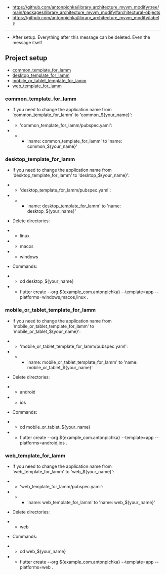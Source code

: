 - https://github.com/antonpichka/library_architecture_mvvm_modify/tree/main/packages/library_architecture_mvvm_modify#architectural-objects
- https://github.com/antonpichka/library_architecture_mvvm_modify/labels

---

- After setup. Everything after this message can be deleted. Even the message itself

## Project setup

- [common_template_for_lamm](https://github.com/antonpichka/template_for_lamm#common_template_for_lamm)
- [desktop_template_for_lamm](https://github.com/antonpichka/template_for_lamm#desktop_template_for_lamm)
- [mobile_or_tablet_template_for_lamm](https://github.com/antonpichka/template_for_lamm#mobile_or_tablet_template_for_lamm)
- [web_template_for_lamm](https://github.com/antonpichka/template_for_lamm#web_template_for_lamm)

### common_template_for_lamm

- If you need to change the application name from 'common_template_for_lamm' to 'common_${your_name}':
- - 'common_template_for_lamm/pubspec.yaml':
- - - 'name: common_template_for_lamm' to 'name: common_${your_name}'

### desktop_template_for_lamm

- If you need to change the application name from 'desktop_template_for_lamm' to 'desktop_${your_name}':
- - 'desktop_template_for_lamm/pubspec.yaml':
- - - 'name: desktop_template_for_lamm' to 'name: desktop_${your_name}'

- Delete directories:
- - linux 
- - macos
- - windows

- Commands:
- - cd desktop_${your_name}
- - flutter create --org ${example_com.antonpichka} --template=app --platforms=windows,macos,linux .

### mobile_or_tablet_template_for_lamm

- If you need to change the application name from 'mobile_or_tablet_template_for_lamm' to 'mobile_or_tablet_${your_name}':
- - 'mobile_or_tablet_template_for_lamm/pubspec.yaml':
- - - 'name: mobile_or_tablet_template_for_lamm' to 'name: mobile_or_tablet_${your_name}'

- Delete directories:
- - android
- - ios

- Commands:
- - cd mobile_or_tablet_${your_name}
- - flutter create --org ${example_com.antonpichka} --template=app --platforms=android,ios .

### web_template_for_lamm

- If you need to change the application name from 'web_template_for_lamm' to 'web_${your_name}':
- - 'web_template_for_lamm/pubspec.yaml':
- - - 'name: web_template_for_lamm' to 'name: web_${your_name}'

- Delete directories:
- - web

- Commands:
- - cd web_${your_name}
- - flutter create --org ${example_com.antonpichka} --template=app --platforms=web .